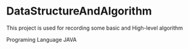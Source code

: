 # DataStructureAndAlgorithm
This project is used for recording some basic and High-level algorithm

Programing Language  JAVA

